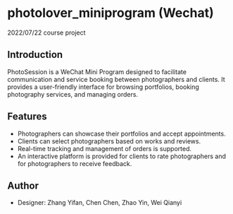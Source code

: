 # photolover_miniprogram (Wechat)
2022/07/22 course project

## Introduction
PhotoSession is a WeChat Mini Program designed to facilitate communication and service booking between photographers and clients. It provides a user-friendly interface for browsing portfolios, booking photography services, and managing orders.

## Features
- Photographers can showcase their portfolios and accept appointments.
- Clients can select photographers based on works and reviews.
- Real-time tracking and management of orders is supported.
- An interactive platform is provided for clients to rate photographers and for photographers to receive feedback.

## Author
- Designer: Zhang Yifan, Chen Chen, Zhao Yin, Wei Qianyi


